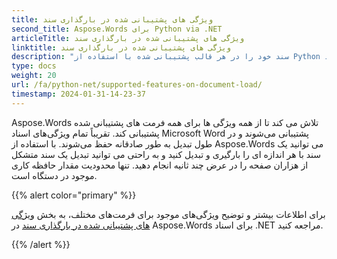```yaml
---
title: ویژگی های پشتیبانی شده در بارگذاری سند
second_title: Aspose.Words برای Python via .NET
articleTitle: ویژگی های پشتیبانی شده در بارگذاری سند
linktitle: ویژگی های پشتیبانی شده در بارگذاری سند
description: "سند خود را در هر قالب پشتیبانی شده با استفاده از Python بارگیری کنید. یک سند با هر اندازه ای را وارد و تبدیل کنید."
type: docs
weight: 20
url: /fa/python-net/supported-features-on-document-load/
timestamp: 2024-01-31-14-23-37
---
```


Aspose.Words تلاش می کند تا از همه ویژگی ها برای همه فرمت های پشتیبانی شده پشتیبانی کند. تقریباً تمام ویژگی‌های اسناد Microsoft Word پشتیبانی می‌شوند و در طول تبدیل به طور صادقانه حفظ می‌شوند. با استفاده از Aspose.Words می توانید یک سند با هر اندازه ای را بارگیری و تبدیل کنید و به راحتی می توانید تبدیل یک سند متشکل از هزاران صفحه را در عرض چند ثانیه انجام دهید. تنها محدودیت مقدار حافظه کاری موجود در دستگاه است.

{{% alert color="primary" %}}

برای اطلاعات بیشتر و توضیح ویژگی‌های موجود برای فرمت‌های مختلف، به بخش [ویژگی های پشتیبانی شده در بارگذاری سند](/words/fa/net/supported-features-on-document-load/) در Aspose.Words برای اسناد .NET مراجعه کنید.

{{% /alert %}}
